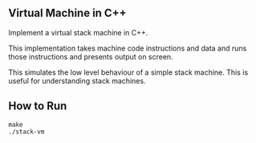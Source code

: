 Virtual Machine in C++
-------------

Implement a virtual stack machine in C++.

This implementation takes machine code instructions and data and runs those instructions and presents output on screen. 

This simulates the low level behaviour of a simple stack machine. This is useful for understanding stack machines. 

## How to Run

    make
    ./stack-vm

